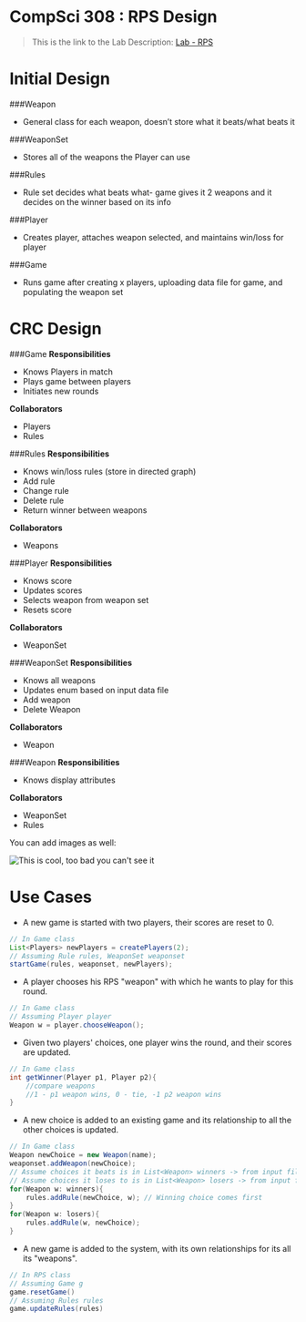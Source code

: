 CompSci 308 : RPS Design
===================

> This is the link to the Lab Description: 
[Lab - RPS](http://www.cs.duke.edu/courses/compsci308/spring16/classwork/02_design_rps/index.php)

Initial Design
=======

###Weapon

* General class for each weapon, doesn’t store what it beats/what beats it

###WeaponSet

* Stores all of the weapons the Player can use

###Rules

* Rule set decides what beats what- game gives it 2 weapons and it decides on the winner based on its info

###Player

* Creates player, attaches weapon selected, and maintains win/loss for player

###Game

* Runs game after creating x players, uploading data file for game, and populating the weapon set

CRC Design
=======

###Game
**Responsibilities**

* Knows Players in match
* Plays game between players
* Initiates new rounds

**Collaborators**

* Players
* Rules

###Rules
**Responsibilities**

* Knows win/loss rules (store in directed graph)
* Add rule
* Change rule
* Delete rule
* Return winner between weapons

**Collaborators**

* Weapons

###Player
**Responsibilities**
* Knows score
* Updates scores
* Selects weapon from weapon set
* Resets score

**Collaborators**

* WeaponSet

###WeaponSet
**Responsibilities**

* Knows all weapons
* Updates enum based on input data file
* Add weapon
* Delete Weapon

**Collaborators**

* Weapon

###Weapon
**Responsibilities**

* Knows display attributes


**Collaborators**

* WeaponSet
* Rules

You can add images as well:

![This is cool, too bad you can't see it](crc-example.png "Our CRC cards")


Use Cases
=======

* A new game is started with two players, their scores are reset to 0.
```java
// In Game class
List<Players> newPlayers = createPlayers(2);
// Assuming Rule rules, WeaponSet weaponset
startGame(rules, weaponset, newPlayers);
```
* A player chooses his RPS "weapon" with which he wants to play for this round.

```java
// In Game class
// Assuming Player player
Weapon w = player.chooseWeapon();

```
* Given two players' choices, one player wins the round, and their scores are updated.

```java
// In Game class
int getWinner(Player p1, Player p2){
    //compare weapons
    //1 - p1 weapon wins, 0 - tie, -1 p2 weapon wins
}

```
* A new choice is added to an existing game and its relationship to all the other choices is updated.
```java
// In Game class
Weapon newChoice = new Weapon(name);
weaponset.addWeapon(newChoice);
// Assume choices it beats is in List<Weapon> winners -> from input file
// Assume choices it loses to is in List<Weapon> losers -> from input file
for(Weapon w: winners){
    rules.addRule(newChoice, w); // Winning choice comes first
}
for(Weapon w: losers){
    rules.addRule(w, newChoice); 
}
```
* A new game is added to the system, with its own relationships for its all its "weapons".
```java
// In RPS class
// Assuming Game g
game.resetGame()
// Assuming Rules rules
game.updateRules(rules)
```

